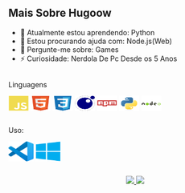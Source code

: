 ## Mais Sobre Hugoow
- 🌱 Atualmente estou aprendendo: Python
- 🤔 Estou procurando ajuda com: Node.js(Web)
- 💬 Pergunte-me sobre: Games
- ⚡ Curiosidade: Nerdola De Pc Desde os 5 Anos
##
Linguagens
<div style="display: inline_block">
  <img align="center" alt="JS" height="30" width="40" src="https://raw.githubusercontent.com/devicons/devicon/master/icons/javascript/javascript-plain.svg">
  <img align="center" alt="HTML" height="30" width="40" src="https://raw.githubusercontent.com/devicons/devicon/master/icons/html5/html5-original.svg">
  <img align="center" alt="CSS" height="30" width="40" src="https://raw.githubusercontent.com/devicons/devicon/master/icons/css3/css3-original.svg">
  <img align="center" alt="LUA" height="30" width="40" src="https://raw.githubusercontent.com/devicons/devicon/master/icons/lua/lua-original.svg">
  <img align="center" alt="NPM" height="30" width="40" src="https://raw.githubusercontent.com/devicons/devicon/master/icons/npm/npm-original-wordmark.svg">
  <img align="center" alt="PYTHON" height="30" width="40" src="https://raw.githubusercontent.com/devicons/devicon/master/icons/python/python-original.svg">
  <img align="center" alt="PYTHON" height="30" width="40" src="https://raw.githubusercontent.com/devicons/devicon/master/icons/nodejs/nodejs-original-wordmark.svg">
</div>

##
Uso:
<div style="display: inline_block">
<img align="center" height="40" width="50" src="https://github.com/devicons/devicon/raw/master/icons/vscode/vscode-original.svg">
<img align="center" height="40" width="50" src="https://github.com/devicons/devicon/raw/master/icons/windows8/windows8-original.svg">
</div>

##

<div align="center">
  <a href="https://github.com/hugoow">
  <img height="180em" src="https://github-readme-stats.vercel.app/api?username=hugoow&show_icons=true&theme=dark&include_all_commits=true&count_private=true&text_color=#fff&icon_color=#d6006e"/>
  <img height="180em" src="https://github-readme-stats.vercel.app/api/top-langs/?username=hugoow&layout=compact&langs_count=7&theme=dark&text_color=#fff&icon_color=#d6006e"/>
</div>
